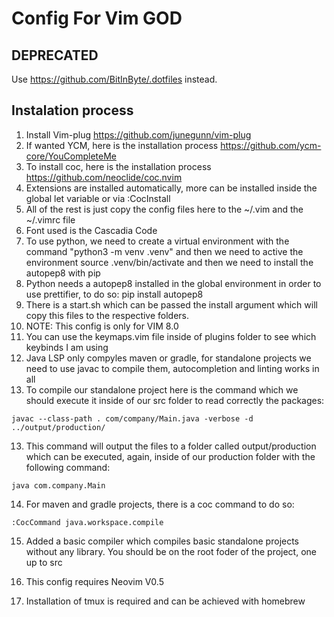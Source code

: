 # Config For Vim GOD

## DEPRECATED

Use https://github.com/BitInByte/.dotfiles instead.

## Instalation process

1. Install Vim-plug https://github.com/junegunn/vim-plug
2. If wanted YCM, here is the installation process https://github.com/ycm-core/YouCompleteMe
3. To install coc, here is the installation process https://github.com/neoclide/coc.nvim
4. Extensions are installed automatically, more can be installed inside the global let variable or via :CocInstall
5. All of the rest is just copy the config files here to the ~/.vim and the ~/.vimrc file
6. Font used is the Cascadia Code
7. To use python, we need to create a virtual environment with the command "python3 -m venv .venv" and then we need to active the environment source .venv/bin/activate and then we need to install the autopep8 with pip
8. Python needs a autopep8 installed in the global environment in order to use prettifier, to do so: pip install autopep8
9. There is a start.sh which can be passed the install argument which will copy this files to the respective folders.
10. NOTE: This config is only for VIM 8.0
11. You can use the keymaps.vim file inside of plugins folder to see which keybinds I am using
12. Java LSP only compyles maven or gradle, for standalone projects we need to use javac to compile them, autocompletion and linting works in all
13. To compile our standalone project here is the command which we should execute it inside of our src folder to read correctly the packages:

```
javac --class-path . com/company/Main.java -verbose -d ../output/production/
```

13. This command will output the files to a folder called output/production which can be executed, again, inside of our production folder with the following command:

```
java com.company.Main
```

14. For maven and gradle projects, there is a coc command to do so:

```
:CocCommand java.workspace.compile
```

15. Added a basic compiler which compiles basic standalone projects without any library. You should be on the root foder of the project, one up to src

16. This config requires Neovim V0.5

17. Installation of tmux is required and can be achieved with homebrew
